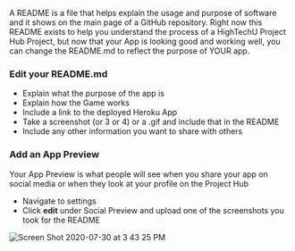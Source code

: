 A README is a file that helps explain the usage and purpose of software and it shows on the main page of a GitHub repository. Right now this README exists to help you understand the process of a HighTechU Project Hub Project, but now that your App is looking good and working well, you can change the README.md to reflect the purpose of YOUR app.

### Edit your README.md
- Explain what the purpose of the app is
- Explain how the Game works
- Include a link to the deployed Heroku App
- Take a screenshot (or 3 or 4) or a .gif and include that in the README
- Include any other information you want to share with others

### Add an App Preview
Your App Preview is what people will see when you share your app on social media or when they look at your profile on the Project Hub
- Navigate to settings
- Click **edit** under Social Preview and upload one of the screenshots you took for the README

![Screen Shot 2020-07-30 at 3 43 25 PM](https://user-images.githubusercontent.com/45152371/88981806-a76d7400-d27b-11ea-8cec-d4444bc7fcb4.png)
